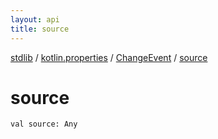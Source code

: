 ```yaml
---
layout: api
title: source
---
```

[stdlib](../../index.html) / [kotlin.properties](../index.html) / [ChangeEvent](index.html) / [source](source.html)

# source

```
val source: Any
```
